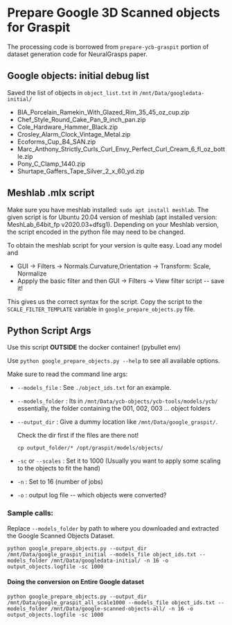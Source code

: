 # Prepare Google 3D Scanned objects for Graspit

The processing code is borrowed from `prepare-ycb-graspit` portion of dataset generation
code for NeuralGrasps paper.

## Google objects: initial debug list

Saved the list of objects in `object_list.txt` in `/mnt/Data/googledata-initial/`
- BIA_Porcelain_Ramekin_With_Glazed_Rim_35_45_oz_cup.zip
- Chef_Style_Round_Cake_Pan_9_inch_pan.zip
- Cole_Hardware_Hammer_Black.zip
- Crosley_Alarm_Clock_Vintage_Metal.zip
- Ecoforms_Cup_B4_SAN.zip
- Marc_Anthony_Strictly_Curls_Curl_Envy_Perfect_Curl_Cream_6_fl_oz_bottle.zip
- Pony_C_Clamp_1440.zip
- Shurtape_Gaffers_Tape_Silver_2_x_60_yd.zip


## Meshlab .mlx script

Make sure you have meshlab installed: `sudo apt install meshlab`. The given
script is for Ubuntu 20.04 version of meshlab 
(apt installed version: MeshLab_64bit_fp v2020.03+dfsg1). Depending on your
Meshlab version, the script encoded in the python file may need to be changed.

To obtain the meshlab script for your version is quite easy. Load any model and
- GUI -> Filters -> Normals.Curvature,Orientation -> Transform: Scale, Normalize
- Appply the basic filter and then GUI -> Filters -> View filter script -- save it!

This gives us the correct syntax for the script. Copy the script to the
`SCALE_FILTER_TEMPLATE` variable in `google_prepare_objects.py` file. 

## Python Script Args

Use this script **OUTSIDE** the docker container! (pybullet env)

Use `python google_prepare_objects.py --help` to see all available options.

Make sure to read the command line args:

- `--models_file` : See `./object_ids.txt` for an example. 

- `--models_folder` : Its in `/mnt/Data/ycb-objects/ycb-tools/models/ycb/`
  essentially, the folder containing the 001, 002, 003 ... object folders

- `--output_dir` : Give a dummy location like `/mnt/Data/google_graspit/`. 

  Check the dir first if the files are there not!
  
  `cp output_folder/* /opt/graspit/models/objects/`


- `-sc` or `--scales` : Set it to 1000 (Usually you want to apply some scaling to the objects to fit the hand)
- `-n` : Set to 16 (number of jobs) 
- `-o` : output log file -- which objects were converted?

### Sample calls:

Replace `--models_folder` by path to where you downloaded and extracted the Google 
Scanned Objects Dataset.

`python google_prepare_objects.py --output_dir /mnt/Data/google_graspit_initial --models_file object_ids.txt --models_folder /mnt/Data/googledata-initial/ -n 16 -o output_objects.logfile -sc 1000`

#### Doing the conversion on Entire Google dataset
`python google_prepare_objects.py --output_dir /mnt/Data/google_graspit_all_scale1000 --models_file object_ids.txt --models_folder /mnt/Data/google-scanned-objects-all/ -n 16 -o output_objects.logfile -sc 1000`

